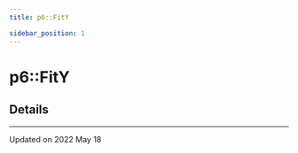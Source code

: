 ```yaml
---
title: p6::FitY

sidebar_position: 1
---
```


# p6::FitY





## Details
-------------------------------

Updated on 2022 May 18